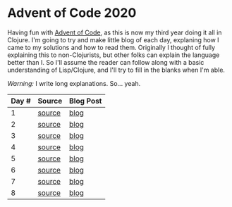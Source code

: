 # Advent of Code 2020

Having fun with [Advent of Code](https://adventofcode.com/), as this is now my third year doing it all in Clojure.
I'm going to try and make little blog of each day, explaning how I came to my solutions and how to read them.
Originally I thought of fully explaining this to non-Clojurists, but other folks can explain the language better
than I.  So I'll assume the reader can follow along with a basic understanding of Lisp/Clojure, and I'll try to
fill in the blanks when I'm able.

_Warning:_ I write long explanations. So... yeah.

| Day # | Source | Blog Post |
| ----- | ------ | --------- |
| 1     | [source](src/advent_2020_clojure/day01.clj) | [blog](docs/day01.md) |
| 2     | [source](src/advent_2020_clojure/day02.clj) | [blog](docs/day02.md) |
| 3     | [source](src/advent_2020_clojure/day03.clj) | [blog](docs/day03.md) |
| 4     | [source](src/advent_2020_clojure/day04.clj) | [blog](docs/day04.md) |
| 5     | [source](src/advent_2020_clojure/day05.clj) | [blog](docs/day05.md) |
| 6     | [source](src/advent_2020_clojure/day06.clj) | [blog](docs/day06.md) |
| 7     | [source](src/advent_2020_clojure/day07.clj) | [blog](docs/day07.md) |
| 8     | [source](src/advent_2020_clojure/day08.clj) | [blog](docs/day08.md) |
